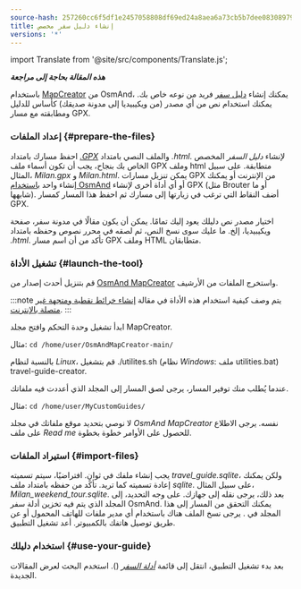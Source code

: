 ```yaml
---
source-hash: 257260cc6f5df1e2457058808df69ed24a8aea6a73cb5b7dee08308979c295ac
title: إنشاء دليل سفر مخصص
versions: '*'
---
```

import Translate from '@site/src/components/Translate.js';

**_هذه المقالة بحاجة إلى مراجعة_**

باستخدام [MapCreator](../../versions/map-creator.md) من OsmAnd، يمكنك إنشاء [دليل سفر](../../user/plan-route/travel-guides.md) فريد من نوعه خاص بك. يمكنك استخدام نص من أي مصدر (من ويكيبيديا إلى مدونة صديقك) كأساس للدليل ومطابقته مع مسار GPX.

### إعداد الملفات {#prepare-the-files}

احفظ مسارك بامتداد *[.GPX](../osmand-file-formats/osmand-gpx.md)* والملف النصي بامتداد *.html*. لإنشاء *دليل السفر* المخصص الخاص بك بنجاح، يجب أن تكون أسماء ملف GPX وملف html متطابقة. على سبيل المثال، *Milan.gpx* و *Milan.html*.
يمكن تنزيل مسارات GPX من الإنترنت أو يمكنك إنشاء واحد [باستخدام OsmAnd](../../user/plan-route/create-route.md) أو أي أداة أخرى لإنشاء GPX (مثل Brouter أو ما شابهها).
أضف النقاط التي ترغب في زيارتها إلى مسارك ثم احفظ هذا المسار كمسار GPX.

اختيار مصدر نص دليلك يعود إليك تمامًا. يمكن أن يكون مقالًا في مدونة سفر، صفحة ويكيبيديا، إلخ. ما عليك سوى نسخ النص، ثم لصقه في محرر نصوص وحفظه بامتداد *.html*. تأكد من أن اسم مسار GPX وملف HTML متطابقان.

### تشغيل الأداة {#launch-the-tool}

قم بتنزيل أحدث إصدار من [OsmAnd MapCreator](http://download.osmand.net/latest-night-build/OsmAndMapCreator-main.zip) واستخرج الملفات من الأرشيف.

:::note
يتم وصف كيفية استخدام هذه الأداة في مقالة [إنشاء خرائط نقطية ومتجهة غير متصلة بالإنترنت](./create-offline-maps-yourself.md#osmandmapcreator).
:::

ابدأ تشغيل وحدة التحكم وافتح مجلد MapCreator.

مثال: `cd /home/user/OsmAndMapCreator-main/`

بالنسبة لنظام *Linux*، قم بتشغيل ./utilites.sh (نظام *Windows*: ملف utilities.bat) travel-guide-creator.

عندما يُطلب منك توفير المسار، يرجى لصق المسار إلى المجلد الذي أعددت فيه ملفاتك.

مثال: `cd /home/user/MyCustomGuides/`

لا نوصي بتحديد موقع ملفاتك في مجلد *OsmAnd MapCreator* نفسه. يرجى الاطلاع على ملف *Read me* للحصول على الأوامر خطوة بخطوة.

### استيراد الملفات {#import-files}

يجب إنشاء ملفك في ثوانٍ. افتراضيًا، سيتم تسميته *travel_guide.sqlite*، ولكن يمكنك إعادة تسميته كما تريد. تأكد من حفظه بامتداد ملف *sqlite*. على سبيل المثال، *Milan_weekend_tour.sqlite*. بعد ذلك، يرجى نقله إلى جهازك. على وجه التحديد، إلى المجلد الذي يتم فيه تخزين أدلة سفر OsmAnd. يمكنك التحقق من المسار إلى هذا المجلد في *<Translate android="true" ids="shared_string_menu,shared_string_settings,osmand_settings,application_dir"/>*. يرجى نسخ الملف هناك باستخدام أي مدير ملفات للهاتف المحمول أو عن طريق توصيل هاتفك بالكمبيوتر. أعد تشغيل التطبيق.

### استخدام دليلك {#use-your-guide}

بعد بدء تشغيل التطبيق، انتقل إلى قائمة *[أدلة السفر](../../user/plan-route/travel-guides.md)* (*<Translate android="true" ids="shared_string_menu,shared_string_travel_guides"/>*). استخدم البحث لعرض المقالات الجديدة.